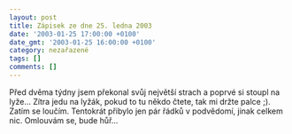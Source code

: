 ```yaml
---
layout: post
title: Zápisek ze dne 25. ledna 2003
date: '2003-01-25 17:00:00 +0100'
date_gmt: '2003-01-25 16:00:00 +0100'
category: nezařazené
tags: []
comments: []
---
```

<p>Před dvěma týdny jsem překonal svůj největší strach
a poprvé si stoupl na lyže... Zítra jedu na lyžák, pokud to tu někdo čtete, tak mi
držte palce ;). Zatím se loučím. Tentokrát přibylo jen pár řádků v podvědomí,
jinak celkem nic. Omlouvám se, bude hůř...</p>
